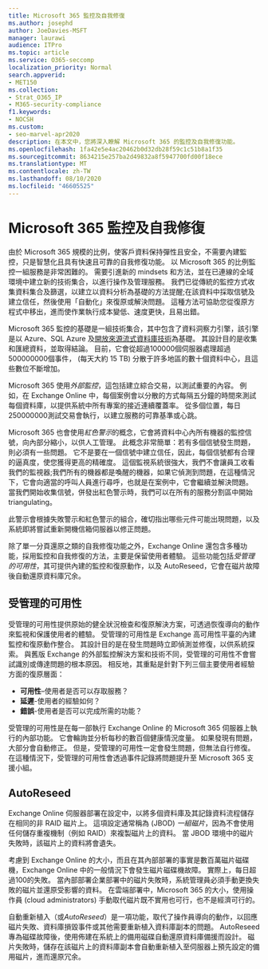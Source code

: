 ```yaml
---
title: Microsoft 365 監控及自我修復
ms.author: josephd
author: JoeDavies-MSFT
manager: laurawi
audience: ITPro
ms.topic: article
ms.service: O365-seccomp
localization_priority: Normal
search.appverid:
- MET150
ms.collection:
- Strat_O365_IP
- M365-security-compliance
f1.keywords:
- NOCSH
ms.custom:
- seo-marvel-apr2020
description: 在本文中，您將深入瞭解 Microsoft 365 的監控及自我修復功能。
ms.openlocfilehash: 1fa42e5e4ac20462b0d32db28f59c1c51b8a1f35
ms.sourcegitcommit: 8634215e257ba2d49832a8f5947700fd00f18ece
ms.translationtype: MT
ms.contentlocale: zh-TW
ms.lasthandoff: 08/10/2020
ms.locfileid: "46605525"
---
```

# <a name="microsoft-365-monitoring-and-self-healing"></a>Microsoft 365 監控及自我修復

由於 Microsoft 365 規模的比例，使客戶資料保持彈性且安全，不需要內建監控，只是智慧化且具有快速且可靠的自我修復功能。 以 Microsoft 365 的比例監控一組服務是非常困難的。 需要引進新的 mindsets 和方法，並在已連線的全域環境中建立新的技術集合，以進行操作及管理服務。 我們已從傳統的監控方式收集資料集合及篩選，以建立以資料分析為基礎的方法提醒;在該資料中採取信號及建立信任，然後使用「自動化」來復原或解決問題。 這種方法可協助您從復原方程式中移出，進而使作業執行成本變低、速度更快，且易出錯。 

Microsoft 365 監控的基礎是一組技術集合，其中包含了資料洞察力引擎，該引擎是以 Azure、SQL Azure 及[開放來源流式資料庫技術](https://cassandra.apache.org/)為基礎。 其設計目的是收集和匯總資料，並取得結論。 目前，它會從超過100000個伺服器處理超過500000000個事件， (每天大約 15 TB) 分散于許多地區的數十個資料中心，且這些數位不斷增加。 

Microsoft 365 使用*外部監控*，這包括建立綜合交易，以測試重要的內容。 例如，在 Exchange Online 中，每個案例會以分散的方式每隔五分鐘的時間來測試每個資料庫，以提供系統中所有專案的接近連續覆蓋率。 從多個位置，每日250000000測試交易會執行，以建立服務的可靠基準或心跳。 

Microsoft 365 也會使用*紅色警示*的概念，它會將資料中心內所有機器的監控信號，向內部分縮小，以供人工管理。 此概念非常簡單：若有多個信號發生問題，則必須有一些問題。 它不是要在一個信號中建立信任，因此，每個信號都有合理的逼真度，使您獲得更高的精確度。 這個監視系統很強大，我們不會讓員工收看我們的監視器;我們所有的機器都是喚醒的機器，如果它偵測到問題，在這種情況下，它會向適當的呼叫人員進行尋呼，也就是在案例中，它會繼續並解決問題。 當我們開始收集信號，併發出紅色警示時，我們可以在所有的服務分割區中開始 triangulating。 

此警示會根據失敗警示和紅色警示的組合，確切指出哪些元件可能出現問題，以及系統即將嘗試重新開機信箱伺服器以修正問題。 

除了單一分頁還原之類的自我修復功能之外，Exchange Online 還包含多種功能，採用監控和自我修復的方法，主要是保留使用者體驗。 這些功能包括*受管理的可用性*，其可提供內建的監控和復原動作，以及 AutoReseed，它會在磁片故障後自動還原資料庫冗余。 

## <a name="managed-availability"></a>受管理的可用性 

受管理的可用性提供原始的健全狀況檢查和復原解決方案，可透過恢復導向的動作來監視和保護使用者的體驗。 受管理的可用性是 Exchange 高可用性平臺的內建監控和復原動作整合。 其設計目的是在發生問題時立即偵測並修復，以供系統探索。 與舊版 Exchange 的外部監控解決方案和技術不同，受管理的可用性不會嘗試識別或傳達問題的根本原因。 相反地，其重點是針對下列三個主要使用者經驗方面的復原層面：

- **可用性**–使用者是否可以存取服務？ 
- **延遲**-使用者的經驗如何？ 
- **錯誤**-使用者是否可以完成所需的功能？ 

受管理的可用性是在每一部執行 Exchange Online 的 Microsoft 365 伺服器上執行的內部功能。 它會輪詢並分析每秒的數百個健康情況度量。 如果發現有問題，大部分會自動修正。 但是，受管理的可用性一定會發生問題，但無法自行修復。 在這種情況下，受管理的可用性會透過事件記錄將問題提升至 Microsoft 365 支援小組。

## <a name="autoreseed"></a>AutoReseed

Exchange Online 伺服器部署在設定中，以將多個資料庫及其記錄資料流程儲存在相同的非 RAID 磁片上。 這項設定通常稱為 (JBOD) *一組磁片*，因為不會使用任何儲存重複機制（例如 RAID）來複製磁片上的資料。 當 JBOD 環境中的磁片失敗時，該磁片上的資料將會遺失。 

考慮到 Exchange Online 的大小，而且在其內部部署的事實是數百萬磁片磁碟機，Exchange Online 中的一般情況下會發生磁片磁碟機故障。 實際上，每日超過100的失敗。 當內部部署企業部署中的磁片失敗時，系統管理員必須手動更換失敗的磁片並還原受影響的資料。 在雲端部署中，Microsoft 365 的大小，使用操作員 (cloud administrators) 手動取代磁片既不實用也可行，也不是經濟可行的。 

自動重新植入（或*AutoReseed*）是一項功能，取代了操作員導向的動作，以回應磁片失敗、資料庫損毀事件或其他需要重新植入資料庫副本的問題。 AutoReseed 專為磁碟故障後，使用佈建在系統上的備用磁碟自動還原資料庫備援而設計。 磁片失敗時，儲存在該磁片上的資料庫副本會自動重新植入至伺服器上預先設定的備用磁片，進而還原冗余。 